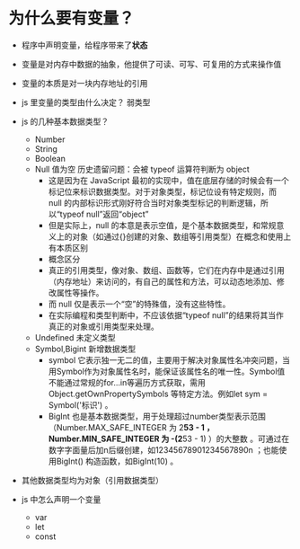 # 为什么要有变量？

- 程序中声明变量，给程序带来了**状态**
- 变量是对内存中数据的抽象，他提供了可读、可写、可复用的方式来操作值
- 变量的本质是对一块内存地址的引用

- js 里变量的类型由什么决定？
  弱类型

- js 的几种基本数据类型？
  - Number
  - String
  - Boolean
  - Null 值为空 历史遗留问题：会被 typeof 运算符判断为 object
    - 这是因为在 JavaScript 最初的实现中，值在底层存储的时候会有一个标记位来标识数据类型。对于对象类型，标记位设有特定规则，而 null 的内部标识形式刚好符合当时对象类型标记的判断逻辑，所以“typeof null”返回“object”
    - 但是实际上，null 的本意是表示空值，是个基本数据类型，和常规意义上的对象（如通过{}创建的对象、数组等引用类型）在概念和使用上有本质区别
    - 概念区分
    - 真正的引用类型，像对象、数组、函数等，它们在内存中是通过引用（内存地址）来访问的，有自己的属性和方法，可以动态地添加、修改属性等操作。
    - 而 null 仅是表示一个“空”的特殊值，没有这些特性。
    - 在实际编程和类型判断中，不应该依据“typeof null”的结果将其当作真正的对象或引用类型来处理。
  - Undefined 未定义类型
  - Symbol,Bigint 新增数据类型
    - symbol 它表示独一无二的值，主要用于解决对象属性名冲突问题，当用Symbol作为对象属性名时，能保证该属性名的唯一性。Symbol值不能通过常规的for...in等遍历方式获取，需用Object.getOwnPropertySymbols 等特定方法。例如let sym = Symbol('标识') 。
    - BigInt 也是基本数据类型，用于处理超过number类型表示范围（Number.MAX_SAFE_INTEGER 为 2**53 - 1 ，Number.MIN_SAFE_INTEGER 为 -(2**53 - 1) ）的大整数 。可通过在数字字面量后加n后缀创建，如12345678901234567890n ；也能使用BigInt() 构造函数，如BigInt(10) 。


- 其他数据类型均为对象（引用数据类型）

- js 中怎么声明一个变量
  - var
  - let
  - const